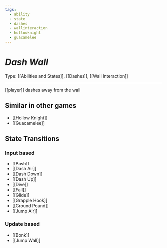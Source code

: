 ```yaml
---
tags:
  - ability
  - state
  - dashes
  - wallinteraction
  - hollowknight
  - guacamelee
---
```

# _Dash Wall_

Type: [[Abilities and States]], [[Dashes]], [[Wall Interaction]]

----


[[player]] dashes away from the wall


## Similar in other games

* [[Hollow Knight]]
* [[Guacamelee]]


## State Transitions

### Input based

* [[Bash]]
* [[Dash Air]]
* [[Dash Down]]
* [[Dash Up]]
* [[Dive]]
* [[Fall]]
* [[Glide]]
* [[Grapple Hook]]
* [[Ground Pound]]
* [[Jump Air]]

### Update based

* [[Bonk]]
* [[Jump Wall]]